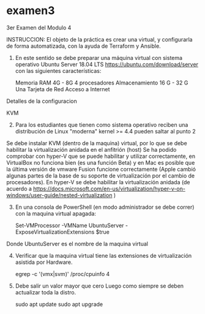 # examen3
3er Examen del Modulo 4

INSTRUCCION:
El objeto de la práctica es crear una virtual, y configurarla de forma automatizada, con la ayuda de Terraform y Ansible.

1) En este sentido se debe preparar una máquina virtual con sistema operativo Ubuntu Server 18.04 LTS https://ubuntu.com/download/server con las siguientes características:

      Memoria RAM 4G - 8G
      4 procesadores
      Almacenamiento 16 G - 32 G
      Una Tarjeta de Red
      Acceso a Internet
      
Detalles de la configuracion

KVM

2) Para los estudiantes que tienen como sistema operativo reciben una distribución de Linux "moderna" kernel >= 4.4 pueden saltar al punto 2

Se debe instalar KVM (dentro de la maquina) virtual, por lo que se debe habilitar la virtualización anidada en el anfitrión (host) Se ha podido comprobar con hyper-V que se puede habilitar y utilizar correctamente, en VirtualBox no funciona bien (es una función Beta) y en Mac es posible que la última versión de vmware Fusion funcione correctamente (Apple cambió algunas partes de la base de su soporte de virtualización por el cambio de procesadores).
En hyper-V se debe habilitar la virtualización anidada (de acuerdo a https://docs.microsoft.com/en-us/virtualization/hyper-v-on-windows/user-guide/nested-virtualization )

3) En una consola de PowerShell (en modo administrador se debe correr) con la maquina virtual apagada:

      Set-VMProcessor -VMName UbuntuServer -ExposeVirtualizationExtensions $true 
      
Donde UbuntuServer es el nombre de la maquina virtual

4) Verificar que la maquina virtual tiene las extensiones de virtualización asistida por Hardware.

      egrep -c '(vmx|svm)' /proc/cpuinfo
      4
      
5) Debe salir un valor mayor que cero Luego como siempre se deben actualizar toda la distro.

      sudo apt update
      sudo apt upgrade
      
